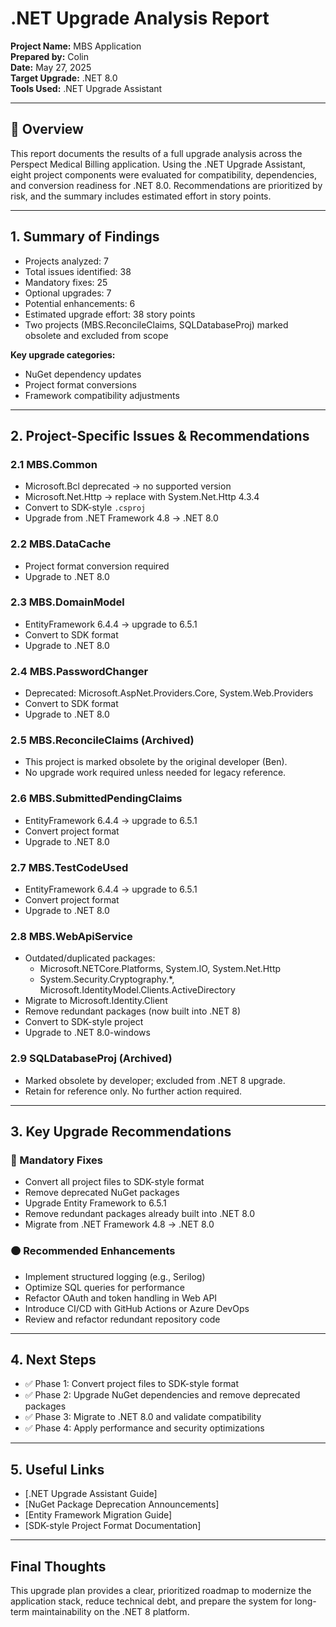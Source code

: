 # .NET Upgrade Analysis Report

**Project Name:** MBS Application  
**Prepared by:** Colin  
**Date:** May 27, 2025  
**Target Upgrade:** .NET 8.0  
**Tools Used:** .NET Upgrade Assistant

---

## 📝 Overview

This report documents the results of a full upgrade analysis across the Perspect Medical Billing application. Using the .NET Upgrade Assistant, eight project components were evaluated for compatibility, dependencies, and conversion readiness for .NET 8.0. Recommendations are prioritized by risk, and the summary includes estimated effort in story points.

---

## 1. Summary of Findings

- Projects analyzed: 7  
- Total issues identified: 38  
- Mandatory fixes: 25  
- Optional upgrades: 7  
- Potential enhancements: 6  
- Estimated upgrade effort: 38 story points  
- Two projects (MBS.ReconcileClaims, SQLDatabaseProj) marked obsolete and excluded from scope

**Key upgrade categories:**
- NuGet dependency updates
- Project format conversions
- Framework compatibility adjustments

---

## 2. Project-Specific Issues & Recommendations

### 2.1 MBS.Common
- Microsoft.Bcl deprecated → no supported version  
- Microsoft.Net.Http → replace with System.Net.Http 4.3.4  
- Convert to SDK-style `.csproj`  
- Upgrade from .NET Framework 4.8 → .NET 8.0

### 2.2 MBS.DataCache
- Project format conversion required  
- Upgrade to .NET 8.0

### 2.3 MBS.DomainModel
- EntityFramework 6.4.4 → upgrade to 6.5.1  
- Convert to SDK format  
- Upgrade to .NET 8.0

### 2.4 MBS.PasswordChanger
- Deprecated: Microsoft.AspNet.Providers.Core, System.Web.Providers  
- Convert to SDK format  
- Upgrade to .NET 8.0

### 2.5 MBS.ReconcileClaims (Archived)
- This project is marked obsolete by the original developer (Ben).
- No upgrade work required unless needed for legacy reference.

### 2.6 MBS.SubmittedPendingClaims
- EntityFramework 6.4.4 → upgrade to 6.5.1  
- Convert project format  
- Upgrade to .NET 8.0

### 2.7 MBS.TestCodeUsed
- EntityFramework 6.4.4 → upgrade to 6.5.1  
- Convert project format  
- Upgrade to .NET 8.0

### 2.8 MBS.WebApiService
- Outdated/duplicated packages:
  - Microsoft.NETCore.Platforms, System.IO, System.Net.Http
  - System.Security.Cryptography.\*, Microsoft.IdentityModel.Clients.ActiveDirectory  
- Migrate to Microsoft.Identity.Client  
- Remove redundant packages (now built into .NET 8)  
- Convert to SDK-style project  
- Upgrade to .NET 8.0-windows

### 2.9 SQLDatabaseProj (Archived)
- Marked obsolete by developer; excluded from .NET 8 upgrade.
- Retain for reference only. No further action required.

---

## 3. Key Upgrade Recommendations

### 🔴 Mandatory Fixes
- Convert all project files to SDK-style format  
- Remove deprecated NuGet packages  
- Upgrade Entity Framework to 6.5.1  
- Remove redundant packages already built into .NET 8.0  
- Migrate from .NET Framework 4.8 → .NET 8.0

### 🟠 Recommended Enhancements
- Implement structured logging (e.g., Serilog)  
- Optimize SQL queries for performance  
- Refactor OAuth and token handling in Web API  
- Introduce CI/CD with GitHub Actions or Azure DevOps  
- Review and refactor redundant repository code

---

## 4. Next Steps

- ✅ Phase 1: Convert project files to SDK-style format  
- ✅ Phase 2: Upgrade NuGet dependencies and remove deprecated packages  
- ✅ Phase 3: Migrate to .NET 8.0 and validate compatibility  
- ✅ Phase 4: Apply performance and security optimizations

---

## 5. Useful Links

- [.NET Upgrade Assistant Guide]  
- [NuGet Package Deprecation Announcements]  
- [Entity Framework Migration Guide]  
- [SDK-style Project Format Documentation]

---

## Final Thoughts

This upgrade plan provides a clear, prioritized roadmap to modernize the application stack, reduce technical debt, and prepare the system for long-term maintainability on the .NET 8 platform.